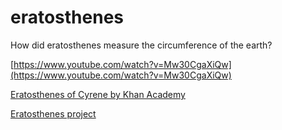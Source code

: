 # eratosthenes
How did eratosthenes measure the circumference of the earth?

[https://www.youtube.com/watch?v=Mw30CgaXiQw](https://www.youtube.com/watch?v=Mw30CgaXiQw)

[Eratosthenes of Cyrene by Khan Academy](https://www.khanacademy.org/humanities/big-history-project/solar-system-and-earth/knowing-solar-system-earth/a/eratosthenes-of-cyrene)

[Eratosthenes project](https://eaae-astronomy.org/eratosthenes/)
